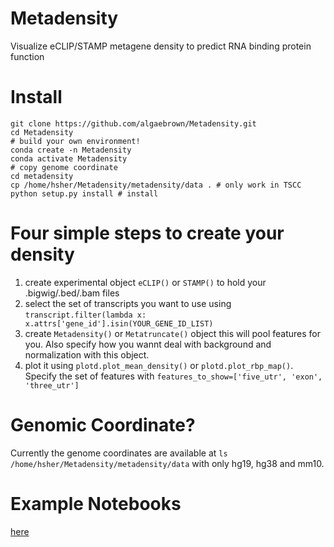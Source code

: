 # Metadensity
Visualize eCLIP/STAMP metagene density to predict RNA binding protein function

# Install
```
git clone https://github.com/algaebrown/Metadensity.git
cd Metadensity
# build your own environment!
conda create -n Metadensity
conda activate Metadensity
# copy genome coordinate
cd metadensity
cp /home/hsher/Metadensity/metadensity/data . # only work in TSCC
python setup.py install # install
```

# Four simple steps to create your density
1. create experimental object `eCLIP()` or `STAMP()` to hold your .bigwig/.bed/.bam files
2. select the set of transcripts you want to use using `transcript.filter(lambda x: x.attrs['gene_id'].isin(YOUR_GENE_ID_LIST)`
3. create `Metadensity()` or `Metatruncate()` object this will pool features for you. Also specify how you wannt deal with background and normalization with this object.
4. plot it using `plotd.plot_mean_density()` or `plotd.plot_rbp_map()`. Specify the set of features with `features_to_show=['five_utr', 'exon', 'three_utr']`


# Genomic Coordinate?
Currently the genome coordinates are available at `ls /home/hsher/Metadensity/metadensity/data` with only hg19, hg38 and mm10.

# Example Notebooks
[here](https://github.com/algaebrown/Metadensity/tree/master/example%20analysis)

